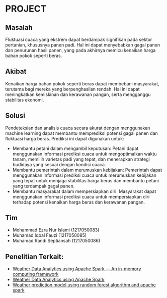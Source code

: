 # PROJECT

## Masalah

Fluktuasi cuaca yang ekstrem dapat berdampak signifikan pada sektor pertanian, khususnya panen padi. Hal ini dapat menyebabkan gagal panen dan penurunan hasil panen, yang pada akhirnya memicu kenaikan harga bahan pokok seperti beras.

## Akibat

Kenaikan harga bahan pokok seperti beras dapat membebani masyarakat, terutama bagi mereka yang berpenghasilan rendah. Hal ini dapat meningkatkan kemiskinan dan kerawanan pangan, serta mengganggu stabilitas ekonomi.

## Solusi

Pendeteksian dan analisis cuaca secara akurat dengan menggunakan machine learning dapat membantu memprediksi potensi gagal panen dan fluktuasi harga beras. Prediksi ini dapat digunakan untuk:

- Membantu petani dalam mengambil keputusan: Petani dapat menggunakan informasi prediksi cuaca untuk mengoptimalkan waktu tanam, memilih varietas padi yang tepat, dan menerapkan strategi budidaya yang sesuai dengan kondisi cuaca.
- Membantu pemerintah dalam merumuskan kebijakan: Pemerintah dapat menggunakan informasi prediksi cuaca untuk merumuskan kebijakan yang tepat untuk menjaga stabilitas harga beras dan membantu petani yang terdampak gagal panen.
- Membantu masyarakat dalam mempersiapkan diri: Masyarakat dapat menggunakan informasi prediksi cuaca untuk mempersiapkan diri terhadap potensi kenaikan harga beras dan kerawanan pangan.

## Tim

- Mohammad Ezra Nur Islami (1217050083)
- Muhamad Iqbal Fauzi (1217050085)
- Muhamad Randi Septiansah (1217050086)

## Penelitian Terkait:

- [Weather Data Analytics using Apache Spark — An in-memory computing framework](http://ieeexplore.ieee.org/abstract/document/8245142/)
- [Weather Data Analytics using Apache Spark](http://ijsetr.com/uploads/231564IJSETR17010-265.pdf)
- [Weather prediction model using random forest algorithm and apache spark](https://www.academia.edu/download/61250669/92_Weather_Prediction_Model_Using_Random_Forest_Algorithm_and_Apache_Spark20191118-100940-1s0u6id.pdf)
